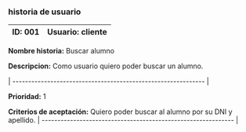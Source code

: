 ### historia de usuario

**ID:**  001 | **Usuario:**  cliente                               
| --------- | ------------------------------------------------- | 
**Nombre historia:** Buscar alumno

**Descripcion:** 
Como usuario quiero poder buscar un alumno.

| ------------------------------------------------------------- |

**Prioridad:** 1

**Criterios de aceptación:**
Quiero poder buscar al alumno por su DNI y apellido.
| ------------------------------------------------------------- |

